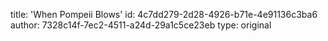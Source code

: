 title: 'When Pompeii Blows'
id: 4c7dd279-2d28-4926-b71e-4e91136c3ba6
author: 7328c14f-7ec2-4511-a24d-29a1c5ce23eb
type: original
